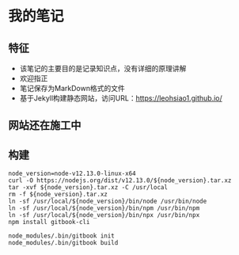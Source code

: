 # 我的笔记

## 特征

- 该笔记的主要目的是记录知识点，没有详细的原理讲解
- 欢迎指正
- 笔记保存为MarkDown格式的文件
- 基于Jekyll构建静态网站，访问URL：<https://leohsiao1.github.io/>

## 网站还在施工中

## 构建

```shell
node_version=node-v12.13.0-linux-x64
curl -O https://nodejs.org/dist/v12.13.0/${node_version}.tar.xz
tar -xvf ${node_version}.tar.xz -C /usr/local
rm -f ${node_version}.tar.xz
ln -sf /usr/local/${node_version}/bin/node /usr/bin/node
ln -sf /usr/local/${node_version}/bin/npm /usr/bin/npm
ln -sf /usr/local/${node_version}/bin/npx /usr/bin/npx
npm install gitbook-cli

node_modules/.bin/gitbook init
node_modules/.bin/gitbook build
```
